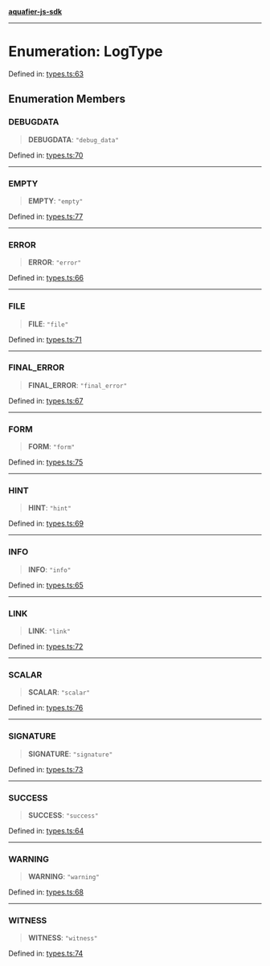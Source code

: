 [**aquafier-js-sdk**](../README.md)

***

# Enumeration: LogType

Defined in: [types.ts:63](https://github.com/inblockio/aqua-verifier-js-lib/blob/8585c670e387bba02324c5d1649cefbfbcc39ce3/src/types.ts#L63)

## Enumeration Members

### DEBUGDATA

> **DEBUGDATA**: `"debug_data"`

Defined in: [types.ts:70](https://github.com/inblockio/aqua-verifier-js-lib/blob/8585c670e387bba02324c5d1649cefbfbcc39ce3/src/types.ts#L70)

***

### EMPTY

> **EMPTY**: `"empty"`

Defined in: [types.ts:77](https://github.com/inblockio/aqua-verifier-js-lib/blob/8585c670e387bba02324c5d1649cefbfbcc39ce3/src/types.ts#L77)

***

### ERROR

> **ERROR**: `"error"`

Defined in: [types.ts:66](https://github.com/inblockio/aqua-verifier-js-lib/blob/8585c670e387bba02324c5d1649cefbfbcc39ce3/src/types.ts#L66)

***

### FILE

> **FILE**: `"file"`

Defined in: [types.ts:71](https://github.com/inblockio/aqua-verifier-js-lib/blob/8585c670e387bba02324c5d1649cefbfbcc39ce3/src/types.ts#L71)

***

### FINAL\_ERROR

> **FINAL\_ERROR**: `"final_error"`

Defined in: [types.ts:67](https://github.com/inblockio/aqua-verifier-js-lib/blob/8585c670e387bba02324c5d1649cefbfbcc39ce3/src/types.ts#L67)

***

### FORM

> **FORM**: `"form"`

Defined in: [types.ts:75](https://github.com/inblockio/aqua-verifier-js-lib/blob/8585c670e387bba02324c5d1649cefbfbcc39ce3/src/types.ts#L75)

***

### HINT

> **HINT**: `"hint"`

Defined in: [types.ts:69](https://github.com/inblockio/aqua-verifier-js-lib/blob/8585c670e387bba02324c5d1649cefbfbcc39ce3/src/types.ts#L69)

***

### INFO

> **INFO**: `"info"`

Defined in: [types.ts:65](https://github.com/inblockio/aqua-verifier-js-lib/blob/8585c670e387bba02324c5d1649cefbfbcc39ce3/src/types.ts#L65)

***

### LINK

> **LINK**: `"link"`

Defined in: [types.ts:72](https://github.com/inblockio/aqua-verifier-js-lib/blob/8585c670e387bba02324c5d1649cefbfbcc39ce3/src/types.ts#L72)

***

### SCALAR

> **SCALAR**: `"scalar"`

Defined in: [types.ts:76](https://github.com/inblockio/aqua-verifier-js-lib/blob/8585c670e387bba02324c5d1649cefbfbcc39ce3/src/types.ts#L76)

***

### SIGNATURE

> **SIGNATURE**: `"signature"`

Defined in: [types.ts:73](https://github.com/inblockio/aqua-verifier-js-lib/blob/8585c670e387bba02324c5d1649cefbfbcc39ce3/src/types.ts#L73)

***

### SUCCESS

> **SUCCESS**: `"success"`

Defined in: [types.ts:64](https://github.com/inblockio/aqua-verifier-js-lib/blob/8585c670e387bba02324c5d1649cefbfbcc39ce3/src/types.ts#L64)

***

### WARNING

> **WARNING**: `"warning"`

Defined in: [types.ts:68](https://github.com/inblockio/aqua-verifier-js-lib/blob/8585c670e387bba02324c5d1649cefbfbcc39ce3/src/types.ts#L68)

***

### WITNESS

> **WITNESS**: `"witness"`

Defined in: [types.ts:74](https://github.com/inblockio/aqua-verifier-js-lib/blob/8585c670e387bba02324c5d1649cefbfbcc39ce3/src/types.ts#L74)

